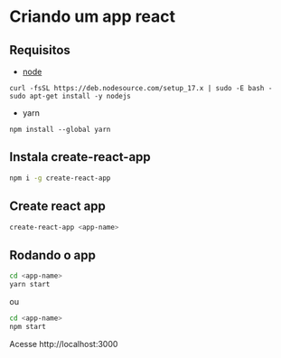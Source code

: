 # Criando um app react

## Requisitos

* [node](https://github.com/nodesource/distributions)

```
curl -fsSL https://deb.nodesource.com/setup_17.x | sudo -E bash -
sudo apt-get install -y nodejs
```

* yarn

```
npm install --global yarn
```

## Instala create-react-app

```bash
npm i -g create-react-app
```

## Create react app

```bash
create-react-app <app-name>
```
## Rodando o app

```bash
cd <app-name>
yarn start
```

ou

```bash
cd <app-name>
npm start
```

Acesse http://localhost:3000
